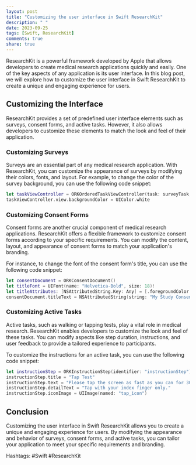 ```yaml
---
layout: post
title: "Customizing the user interface in Swift ResearchKit"
description: " "
date: 2023-09-25
tags: [Swift, ResearchKit]
comments: true
share: true
---
```


ResearchKit is a powerful framework developed by Apple that allows developers to create medical research applications quickly and easily. One of the key aspects of any application is its user interface. In this blog post, we will explore how to customize the user interface in Swift ResearchKit to create a unique and engaging experience for users.

## Customizing the Interface

ResearchKit provides a set of predefined user interface elements such as surveys, consent forms, and active tasks. However, it also allows developers to customize these elements to match the look and feel of their application.

### Customizing Surveys

Surveys are an essential part of any medical research application. With ResearchKit, you can customize the appearance of surveys by modifying their colors, fonts, and layout. For example, to change the color of the survey background, you can use the following code snippet:

```swift
let taskViewController = ORKOrderedTaskViewController(task: surveyTask, taskRun: nil)
taskViewController.view.backgroundColor = UIColor.white
```

### Customizing Consent Forms

Consent forms are another crucial component of medical research applications. ResearchKit offers a flexible framework to customize consent forms according to your specific requirements. You can modify the content, layout, and appearance of consent forms to match your application's branding.

For instance, to change the font of the consent form's title, you can use the following code snippet:

```swift
let consentDocument = ORKConsentDocument()
let titleFont = UIFont(name: "Helvetica-Bold", size: 18)!
let titleAttributes: [NSAttributedString.Key: Any] = [.foregroundColor: UIColor.black, .font: titleFont]
consentDocument.titleText = NSAttributedString(string: "My Study Consent Form", attributes: titleAttributes)
```

### Customizing Active Tasks

Active tasks, such as walking or tapping tests, play a vital role in medical research. ResearchKit enables developers to customize the look and feel of these tasks. You can modify aspects like step duration, instructions, and user feedback to provide a tailored experience to participants.

To customize the instructions for an active task, you can use the following code snippet:

```swift
let instructionStep = ORKInstructionStep(identifier: "instructionStep")
instructionStep.title = "Tap Test"
instructionStep.text = "Please tap the screen as fast as you can for 30 seconds."
instructionStep.detailText = "Tap with your index finger only."
instructionStep.iconImage = UIImage(named: "tap_icon")
```

## Conclusion

Customizing the user interface in Swift ResearchKit allows you to create a unique and engaging experience for users. By modifying the appearance and behavior of surveys, consent forms, and active tasks, you can tailor your application to meet your specific requirements and branding.

Hashtags: #Swift #ResearchKit